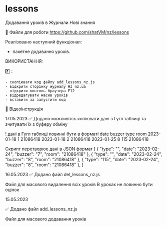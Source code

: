 # lessons
Додавання уроків в Журнали Нові знання

💾 Файли для роботи https://github.com/shatVM/nz/lessons

Реалізовано наступний функціонал:
 - пакетне додавання уроків.
 
ВИКОРИСТАННЯ:

1️⃣ :

    - скопіювати код файлу add_lessons_nz.js
    - відкрити сторінку журналу НЗ nz.ua
    - відкрити консоль браузера F12
    - відредагувати масив уроків
    - вставити за запустити код 
  
🎥 Відеоінструкція 

17.05.2023
✅ Додано можливітсь копіювати дані з Гугл таблиці та зчитувати їх з буферу обміну 

! дані в Гугл таблиці повинні бути в форматі
date	buzzer	type	room
2023-01-18	1		21086418
2023-01-18	2		21086418
2023-01-25	8	115	21086418

Скрипт перетворює дані в JSON формат
[
  {
    "type": "",
    "date": "2023-02-24",
    "buzzer": "7",
    "room": "21086418"
  },
  {
    "type": "",
    "date": "2023-02-24",
    "buzzer": "8",
    "room": "21086418"
  },
  {
    "type": "115",
    "date": "2023-02-24",
    "buzzer": "8",
    "room": "21086418"
  },
]

16.05.2023
✅ Додано файл del_lessons_nz.js
    
Файл для масового видалення всіх уроків
В уроках не повинно бути оцінок 

15.05.2023

✅ Додано файл add_lessons_nz.js

Файл для масового додавання уроків


